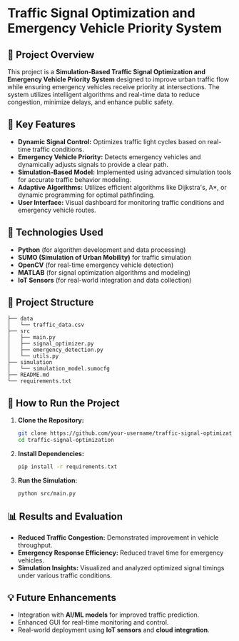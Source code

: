 # Traffic Signal Optimization and Emergency Vehicle Priority System

## 🚦 Project Overview
This project is a **Simulation-Based Traffic Signal Optimization and Emergency Vehicle Priority System** designed to improve urban traffic flow while ensuring emergency vehicles receive priority at intersections. The system utilizes intelligent algorithms and real-time data to reduce congestion, minimize delays, and enhance public safety.

## 🧩 Key Features
- **Dynamic Signal Control:** Optimizes traffic light cycles based on real-time traffic conditions.
- **Emergency Vehicle Priority:** Detects emergency vehicles and dynamically adjusts signals to provide a clear path.
- **Simulation-Based Model:** Implemented using advanced simulation tools for accurate traffic behavior modeling.
- **Adaptive Algorithms:** Utilizes efficient algorithms like Dijkstra's, A*, or dynamic programming for optimal pathfinding.
- **User Interface:** Visual dashboard for monitoring traffic conditions and emergency vehicle routes.

## 🔧 Technologies Used
- **Python** (for algorithm development and data processing)
- **SUMO (Simulation of Urban Mobility)** for traffic simulation
- **OpenCV** (for real-time emergency vehicle detection)
- **MATLAB** (for signal optimization algorithms and modeling)
- **IoT Sensors** (for real-world integration and data collection)

## 📂 Project Structure
```
├── data
│   └── traffic_data.csv
├── src
│   ├── main.py
│   ├── signal_optimizer.py
│   ├── emergency_detection.py
│   └── utils.py
├── simulation
│   └── simulation_model.sumocfg
├── README.md
└── requirements.txt
```

## 🚀 How to Run the Project
1. **Clone the Repository:**
   ```bash
   git clone https://github.com/your-username/traffic-signal-optimization.git
   cd traffic-signal-optimization
   ```
2. **Install Dependencies:**
   ```bash
   pip install -r requirements.txt
   ```
3. **Run the Simulation:**
   ```bash
   python src/main.py
   ```

## 📊 Results and Evaluation
- **Reduced Traffic Congestion:** Demonstrated improvement in vehicle throughput.
- **Emergency Response Efficiency:** Reduced travel time for emergency vehicles.
- **Simulation Insights:** Visualized and analyzed optimized signal timings under various traffic conditions.

## 💡 Future Enhancements
- Integration with **AI/ML models** for improved traffic prediction.
- Enhanced GUI for real-time monitoring and control.
- Real-world deployment using **IoT sensors** and **cloud integration**.

